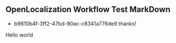 ## OpenLocalization Workflow Test MarkDown
* b9810b4f-3ff2-47bd-90ac-c8341a776de9 
thanks!

Hello world